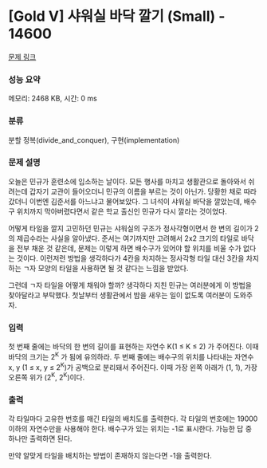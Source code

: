 # [Gold V] 샤워실 바닥 깔기 (Small) - 14600 

[문제 링크](https://www.acmicpc.net/problem/14600) 

### 성능 요약

메모리: 2468 KB, 시간: 0 ms

### 분류

분할 정복(divide_and_conquer), 구현(implementation)

### 문제 설명

<p>오늘은 민규가 훈련소에 입소하는 날이다. 모든 행사를 마치고 생활관으로 돌아와서 쉬려는데 갑자기 교관이 들어오더니 민규의 이름을 부르는 것이 아닌가. 당황한 채로 따라갔더니 이번엔 김준서를 아느냐고 물어보았다. 그 녀석이 샤워실 바닥을 깔았는데, 배수구 위치까지 막아버렸다면서 같은 학교 출신인 민규가 다시 깔라는 것이었다.</p>

<p>어떻게 타일을 깔지 고민하던 민규는 샤워실의 구조가 정사각형이면서 한 변의 길이가 2의 제곱수라는 사실을 알아냈다. 준서는 여기까지만 고려해서 2x2 크기의 타일로 바닥을 전부 채운 것 같은데, 문제는 이렇게 하면 배수구가 있어야 할 위치를 비울 수가 없다는 것이다. 이런저런 방법을 생각하다가 4칸을 차지하는 정사각형 타일 대신 3칸을 차지하는 ㄱ자 모양의 타일을 사용하면 될 것 같다는 느낌을 받았다.</p>

<p>그런데 ㄱ자 타일을 어떻게 채워야 할까? 생각하다 지친 민규는 여러분에게 이 방법을 찾아달라고 부탁했다. 첫날부터 생활관에서 밤을 새우는 일이 없도록 여러분이 도와주자.</p>

### 입력 

 <p>첫 번째 줄에는 바닥의 한 변의 길이를 표현하는 자연수 K(1 ≤ K ≤ 2) 가 주어진다. 이때 바닥의 크기는 2<sup>K</sup> 가 됨에 유의하라. 두 번째 줄에는 배수구의 위치를 나타내는 자연수 x, y (1 ≤ x, y ≤ 2<sup>K</sup>)가 공백으로 분리돼서 주어진다. 이때 가장 왼쪽 아래가 (1, 1), 가장 오른쪽 위가 (2<sup>K</sup>, 2<sup>K</sup>)이다.</p>

### 출력 

 <p>각 타일마다 고유한 번호를 매긴 타일의 배치도를 출력한다. 각 타일의 번호에는 19000 이하의 자연수만을 사용해야 한다. 배수구가 있는 위치는 -1로 표시한다. 가능한 답 중 하나만 출력하면 된다.</p>

<p>만약 알맞게 타일을 배치하는 방법이 존재하지 않는다면 -1을 출력한다.</p>

